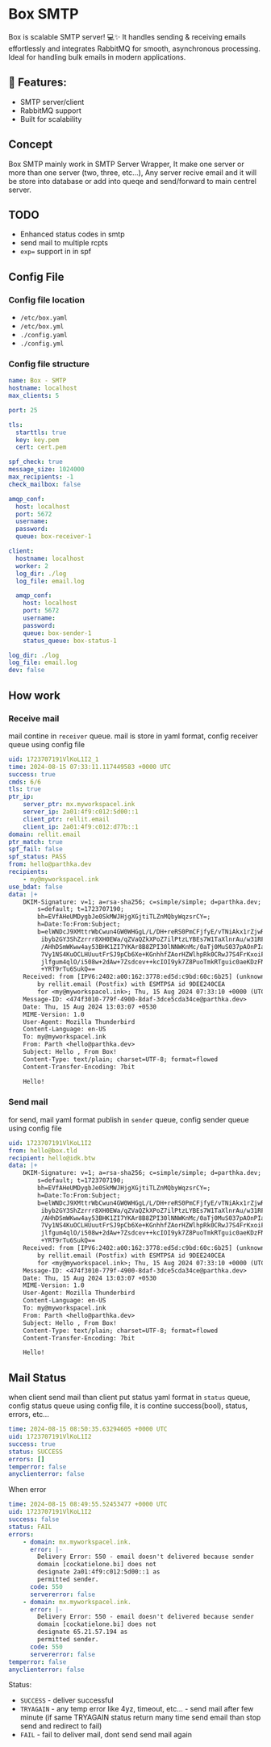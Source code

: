 # Box SMTP
Box is scalable SMTP server! 💻✨
It handles sending & receiving emails effortlessly and integrates RabbitMQ for smooth, asynchronous processing. Ideal for handling bulk emails in modern applications.

## 🔧 Features:
- SMTP server/client
- RabbitMQ support
- Built for scalability

## Concept
Box SMTP mainly work in SMTP Server Wrapper, It make one server or more than one server (two, three, etc...), Any server recive email and it will be store into database or add into queqe and send/forward to main centrel server.

## TODO
- Enhanced status codes in smtp
- send mail to multiple rcpts
- `exp=` support in  in spf

## Config File

### Config file location
- `/etc/box.yaml`
- `/etc/box.yml`
- `./config.yaml`
- `./config.yml`

### Config file structure
```yaml
name: Box - SMTP
hostname: localhost
max_clients: 5

port: 25

tls:
  starttls: true
  key: key.pem
  cert: cert.pem

spf_check: true
message_size: 1024000
max_recipients: -1
check_mailbox: false

amqp_conf:
  host: localhost
  port: 5672
  username:
  password:
  queue: box-receiver-1

client:
  hostname: localhost
  worker: 2
  log_dir: ./log
  log_file: email.log

  amqp_conf:
    host: localhost
    port: 5672
    username:
    password:
    queue: box-sender-1
    status_queue: box-status-1

log_dir: ./log
log_file: email.log
dev: false
```

## How work
### Receive mail
mail contine in `receiver` queue. mail is store in yaml format, config receiver queue using config file
```yaml
uid: 1723707191VlKoL1I2_1
time: 2024-08-15 07:33:11.117449583 +0000 UTC
success: true
cmds: 6/6
tls: true
ptr_ip:
    server_ptr: mx.myworkspacel.ink
    server_ip: 2a01:4f9:c012:5d00::1
    client_ptr: rellit.email
    client_ip: 2a01:4f9:c012:d77b::1
domain: rellit.email
ptr_match: true
spf_fail: false
spf_status: PASS
from: hello@parthka.dev
recipients:
    - my@myworkspacel.ink
use_bdat: false
data: |+
    DKIM-Signature: v=1; a=rsa-sha256; c=simple/simple; d=parthka.dev;
    	s=default; t=1723707190;
    	bh=EVfAHeUMDygbJe0SkMWJHjgXGjtiTLZnMQbyWqzsrCY=;
    	h=Date:To:From:Subject;
    	b=elWNDcJ9XMttrWbCwun4GW0WHGgL/L/DH+reRS0PmCFjfyE/vTNiAkx1rZjwRexJ2
    	 ibyb2GY3ShZzrrr8XH0EWa/qZVaQZkXPoZ7ilPtzLYBEs7W1TaXlnrAu/w31RFBnzG
    	 /AHhDSmWKww4ay53BHK1ZI7YKAr8B8ZPI30lNNWKnMc/0aTj0MuS037pAOnPIaNfy6
    	 7Vy1NS4KuOCLHUuutFrSJ9pCb6Xe+KGnhhfZAorHZWlhpRk0CRwJ7S4FrKxoiFuwn+
    	 jlfgum4qlO/i508w+2dAw+7Zsdcev++kcIOI9yk7Z8PuoTmkRTguic0aeKDzFNpq1+
    	 +YRT9rTu6SukQ==
    Received: from [IPV6:2402:a00:162:3778:ed5d:c9bd:60c:6b25] (unknown [IPv6:2402:a00:162:3778:ed5d:c9bd:60c:6b25])
    	by rellit.email (Postfix) with ESMTPSA id 9DEE240CEA
    	for <my@myworkspacel.ink>; Thu, 15 Aug 2024 07:33:10 +0000 (UTC)
    Message-ID: <474f3010-779f-4900-8daf-3dce5cda34ce@parthka.dev>
    Date: Thu, 15 Aug 2024 13:03:07 +0530
    MIME-Version: 1.0
    User-Agent: Mozilla Thunderbird
    Content-Language: en-US
    To: my@myworkspacel.ink
    From: Parth <hello@parthka.dev>
    Subject: Hello , From Box!
    Content-Type: text/plain; charset=UTF-8; format=flowed
    Content-Transfer-Encoding: 7bit

    Hello!

```

### Send mail
for send, mail yaml format publish in `sender` queue, config sender queue using config file
```yaml
uid: 1723707191VlKoL1I2
from: hello@box.tld
recipient: hello@idk.btw
data: |+
    DKIM-Signature: v=1; a=rsa-sha256; c=simple/simple; d=parthka.dev;
    	s=default; t=1723707190;
    	bh=EVfAHeUMDygbJe0SkMWJHjgXGjtiTLZnMQbyWqzsrCY=;
    	h=Date:To:From:Subject;
    	b=elWNDcJ9XMttrWbCwun4GW0WHGgL/L/DH+reRS0PmCFjfyE/vTNiAkx1rZjwRexJ2
    	 ibyb2GY3ShZzrrr8XH0EWa/qZVaQZkXPoZ7ilPtzLYBEs7W1TaXlnrAu/w31RFBnzG
    	 /AHhDSmWKww4ay53BHK1ZI7YKAr8B8ZPI30lNNWKnMc/0aTj0MuS037pAOnPIaNfy6
    	 7Vy1NS4KuOCLHUuutFrSJ9pCb6Xe+KGnhhfZAorHZWlhpRk0CRwJ7S4FrKxoiFuwn+
    	 jlfgum4qlO/i508w+2dAw+7Zsdcev++kcIOI9yk7Z8PuoTmkRTguic0aeKDzFNpq1+
    	 +YRT9rTu6SukQ==
    Received: from [IPV6:2402:a00:162:3778:ed5d:c9bd:60c:6b25] (unknown [IPv6:2402:a00:162:3778:ed5d:c9bd:60c:6b25])
    	by rellit.email (Postfix) with ESMTPSA id 9DEE240CEA
    	for <my@myworkspacel.ink>; Thu, 15 Aug 2024 07:33:10 +0000 (UTC)
    Message-ID: <474f3010-779f-4900-8daf-3dce5cda34ce@parthka.dev>
    Date: Thu, 15 Aug 2024 13:03:07 +0530
    MIME-Version: 1.0
    User-Agent: Mozilla Thunderbird
    Content-Language: en-US
    To: my@myworkspacel.ink
    From: Parth <hello@parthka.dev>
    Subject: Hello , From Box!
    Content-Type: text/plain; charset=UTF-8; format=flowed
    Content-Transfer-Encoding: 7bit

    Hello!

```

## Mail Status
when client send mail than client put status yaml format in `status` queue, config status queue using config file, it is contine success(bool), status, errors, etc...
```yaml
time: 2024-08-15 08:50:35.63294605 +0000 UTC
uid: 1723707191VlKoL1I2
success: true
status: SUCCESS
errors: []
temperror: false
anyclienterror: false
```
When error
```yaml
time: 2024-08-15 08:49:55.52453477 +0000 UTC
uid: 1723707191VlKoL1I2
success: false
status: FAIL
errors:
    - domain: mx.myworkspacel.ink.
      error: |-
        Delivery Error: 550 - email doesn't delivered because sender
        domain [cockatielone.bi] does not
        designate 2a01:4f9:c012:5d00::1 as
        permitted sender.
      code: 550
      servererror: false
    - domain: mx.myworkspacel.ink.
      error: |-
        Delivery Error: 550 - email doesn't delivered because sender
        domain [cockatielone.bi] does not
        designate 65.21.57.194 as
        permitted sender.
      code: 550
      servererror: false
temperror: false
anyclienterror: false
```

Status:
- `SUCCESS` - deliver successful
- `TRYAGAIN` - any temp error like 4yz, timeout, etc... - send mail after few minute (if same TRYAGAIN status return many time send email than stop send and redirect to fail)
- `FAIL` - fail to deliver mail, dont send send mail again
